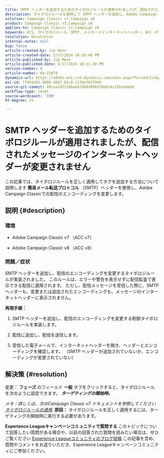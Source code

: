 ```yaml
---
title: SMTP ヘッダーを追加するためのタイポロジルールが適用されましたが、配信されたメッセージのインターネットヘッダーが変更されません
description: タイポロジルールを適用して SMTP ヘッダーを追加し、Adobe Campaign Classicで配信のエンコーディングを変更する方法を説明します。
solution: Campaign Classic v7,Campaign v8
product: Campaign Classic v7,Campaign v8
applies-to: Campaign Classic v7,Campaign v8
keywords: KCS, タイポロジルール，SMTP, メッセージインターネットヘッダー，ACC v7, ACC v8, Adobe Campaign Classic v7, Adobe Campaign Classic v8, トラブルシューティング
resolution: Resolution
internal-notes: null
bug: false
article-created-by: Jim Menn
article-created-date: 5/17/2024 10:10:40 PM
article-published-by: Jim Menn
article-published-date: 5/17/2024 10:11:30 PM
version-number: 4
article-number: KA-23879
dynamics-url: https://adobe-ent.crm.dynamics.com/main.aspx?forceUCI=1&pagetype=entityrecord&etn=knowledgearticle&id=40fa474a-9a14-ef11-9f8a-6045bd006268
exl-id: ff856302-d000-4027-b5c8-11f0ef027940
source-git-commit: 40cea1d5119beeb7d8836982f8bb24c15b2e0eb8
workflow-type: tm+mt
source-wordcount: '339'
ht-degree: 2%

---
```


# SMTP ヘッダーを追加するためのタイポロジルールが適用されましたが、配信されたメッセージのインターネットヘッダーが変更されません


この記事では、タイポロジルールを正しく適用してタグを追加する方法について説明します <b>簡易メール転送プロトコル</b> （SMTP）ヘッダーを使用し、Adobe Campaign Classicでの配信のエンコーディングを変更します。

## 説明 {#description}


### <b>環境</b>

- Adobe Campaign Classic v7 （ACC v7）


- Adobe Campaign Classic v8 （ACC v8）




### <b>問題／症状</b>

SMTP ヘッダーを追加し、配信のエンコーディングを変更するタイポロジルールが実装されました。 このルールは、エラーや警告を表示せずに配信監査で表示できる配信に適用されます。 ただし、配信メッセージを受信した際に、SMTP ヘッダーも、変更または追加されたエンコーディングも、メッセージのインターネットヘッダーに表示されません。

<b>再現手順：</b>

1. SMTP ヘッダーを追加し、配信のエンコーディングを変更する制御タイポロジルールを実装します。


2. 配信に追加し、配信を送信します。


3. 受信した電子メールで、インターネットヘッダーを開き、ヘッダーとエンコーディングを確認します。 （SMTP ヘッダーが追加されていないか、エンコーディングが変更されていない）



## 解決策 {#resolution}


変更： <b>フェーズ</b> のフィールド <b>一般</b> タブをクリックすると、タイポロジルールを次のように設定できます。 <b>*ターゲティングの開始時。</b>*

*メモ：詳しくは、次のCampaign Classic v7 ドキュメントを参照してください [タイポロジルールの適用](https://experienceleague.adobe.com/docs/campaign-classic/using/orchestrating-campaigns/campaign-optimization/control-rules.html)*.
<b>原因：</b>
タイポロジルールを正しく適用するには、ターゲティングの開始時に実行する必要があります。


<b>Experience Leagueキャンペーンコミュニティで質問する</b>
このトピックについて回答したい質問がある場合や、以前の回答された質問を読みたい場合は、ぜひご覧ください [Experience Leagueコミュニティのブログ投稿](https://experienceleaguecommunities.adobe.com/t5/adobe-campaign-classic-blogs/introducing-top-kcs-articles-curated-for-your-troubleshooting/bc-p/672426#M132 "リンクをフォロー") この記事を含め、質問やコメントをお送りいただき、Experience Leagueキャンペーンコミュニティにご参加ください。
